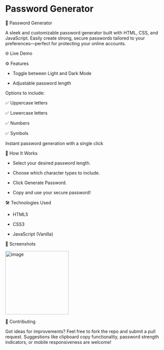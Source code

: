 # Password Generator

🔐 Password Generator

A sleek and customizable password generator built with HTML, CSS, and JavaScript. Easily create strong, secure passwords tailored to your preferences—perfect for protecting your online accounts.

🌐 Live Demo

⚙️ Features

* Toggle between Light and Dark Mode

* Adjustable password length

Options to include:

✅ Uppercase letters

✅ Lowercase letters

✅ Numbers

✅ Symbols

Instant password generation with a single click

🧠 How It Works

- Select your desired password length.

- Choose which character types to include.

- Click Generate Password.

- Copy and use your secure password!

🛠️ Technologies Used

* HTML5

* CSS3

* JavaScript (Vanilla)

📸 Screenshots

<img width="200" height="200" alt="image" src="https://github.com/user-attachments/assets/88a02fbd-20eb-4c9a-a648-aee8b4bbbfd1" />


🙌 Contributing

Got ideas for improvements? Feel free to fork the repo and submit a pull request. Suggestions like clipboard copy functionality, password strength indicators, or mobile responsiveness are welcome!
